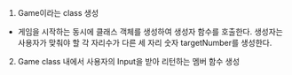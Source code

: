 1. Game이라는 class 생성
- 게임을 시작하는 동시에 클래스 객체를 생성하여 생성자 함수를 호출한다.  생성자는 사용자가 맞춰야 할 각 자리수가 다른 세 자리 숫자 targetNumber를 생성한다.
2. Game class 내에서 사용자의 Input을 받아 리턴하는 멤버 함수 생성





